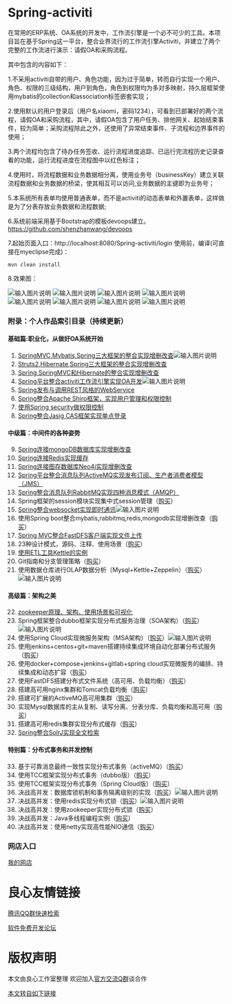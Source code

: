 # Spring-activiti
  在常用的ERP系统、OA系统的开发中，工作流引擎是一个必不可少的工具。本项目旨在基于Spring这一平台，整合业界流行的工作流引擎Activiti，并建立了两个完整的工作流进行演示：请假OA和采购流程。

其中包含的内容如下：

1.不采用activiti自带的用户、角色功能，因为过于简单，转而自行实现一个用户、角色、权限的三级结构，用户到角色，角色到权限均为多对多映射，持久层框架使用mybatis的collection和association标签嵌套实现；

2.使用默认的用户登录后（用户名xiaomi，密码1234），可看到已部署好的两个流程，请假OA和采购流程，其中，请假OA包含了用户任务、排他网关、起始结束事件，较为简单；采购流程除此之外，还使用了异常结束事件、子流程和边界事件的使用；

3.两个流程均包含了待办任务签收、运行流程进度追踪、已运行完流程历史记录查看的功能，运行流程进度在流程图中以红色标注；

4.使用时，将流程数据和业务数据相分离，使用业务号（businessKey）建立关联流程数据和业务数据的桥梁，使其相互可以访问,业务数据的主键即为业务号；

5.本系统所有表单均使用普通表单，而不是activiti的动态表单和外置表单，这样做是为了分表存放业务数据和流程数据;

6.系统前端采用基于Bootstrap的模板devoops建立。https://github.com/shenzhanwang/devoops

7.起始页面入口：http://localhost:8080/Spring-activiti/login
使用前，编译(可直接在myeclipse完成)：
```
mvn clean install
```
8.效果图：

![输入图片说明](https://images.gitee.com/uploads/images/2018/1211/082825_ac69fdda_1110335.gif "SSM.gif")
![输入图片说明](https://images.gitee.com/uploads/images/2018/1211/091443_9ebd78b8_1110335.gif "user.gif")
![输入图片说明](http://git.oschina.net/uploads/images/2016/1116/081734_f50ccb20_1110335.jpeg "在这里输入图片标题")
![输入图片说明](http://git.oschina.net/uploads/images/2016/1116/081747_e412ab52_1110335.jpeg "在这里输入图片标题")
![输入图片说明](http://git.oschina.net/uploads/images/2016/1116/081802_2f2bf64c_1110335.jpeg "在这里输入图片标题")
![输入图片说明](http://git.oschina.net/uploads/images/2016/1116/081810_cbd63187_1110335.jpeg "在这里输入图片标题")
![输入图片说明](http://git.oschina.net/uploads/images/2016/1116/081820_97a18226_1110335.jpeg "在这里输入图片标题")
![输入图片说明](http://git.oschina.net/uploads/images/2016/1116/081830_8767776b_1110335.jpeg "在这里输入图片标题")

### 附录：个人作品索引目录（持续更新）

#### 基础篇:职业化，从做好OA系统开始
1. [SpringMVC,Mybatis,Spring三大框架的整合实现增删改查](https://gitee.com/shenzhanwang/SSM)![输入图片说明](https://img.shields.io/badge/-%E7%B2%BE%E5%93%81-orange.svg "在这里输入图片标题")
2. [Struts2,Hibernate,Spring三大框架的整合实现增删改查](http://u.720life.cn/g/2e71d0f0a5c601172267ba20d3a43c6ee47c28d44de0f80ef0769f7ca5357256f41b457f53f752eee8a79c949e3bccb5)
3. [Spring,SpringMVC和Hibernate的整合实现增删改查](http://u.720life.cn/g/2e71d0f0a5c601172267ba20d3a43c6ee47c28d44de0f80ef0769f7ca5357256673d1cf49d64c37bed5a9badf9e06386)
4. [Spring平台整合activiti工作流引擎实现OA开发](https://gitee.com/shenzhanwang/Spring-activiti)![输入图片说明](https://img.shields.io/badge/-%E7%B2%BE%E5%93%81-orange.svg "在这里输入图片标题")
5. [Spring发布与调用REST风格的WebService](http://u.720life.cn/g/2e71d0f0a5c601172267ba20d3a43c6ee47c28d44de0f80ef0769f7ca5357256a15ad2f399b2629aad6bd6890be26509)
6. [Spring整合Apache Shiro框架，实现用户管理和权限控制](http://u.720life.cn/g/2e71d0f0a5c601172267ba20d3a43c6ee47c28d44de0f80ef0769f7ca53572560e15a6a603e2a6aad04c1225dba3a82a)
7. [使用Spring security做权限控制](http://u.720life.cn/g/2e71d0f0a5c601172267ba20d3a43c6ea1b55249ff5e0aa1098a1b8735fdf79a44e80cff8a13092f3253f494058601e4f800132011545e84b233147817883946)
8. [Spring整合Jasig CAS框架实现单点登录](http://u.720life.cn/g/2e71d0f0a5c601172267ba20d3a43c6ee47c28d44de0f80ef0769f7ca53572565fcc6178502fb6bef5570b08591a4518)
#### 中级篇：中间件的各种姿势
9. [Spring连接mongoDB数据库实现增删改查](http://u.720life.cn/g/2e71d0f0a5c601172267ba20d3a43c6ee47c28d44de0f80ef0769f7ca5357256b40ef1016535817ae51e05c5bf9677d0)
10. [Spring连接Redis实现缓存](http://u.720life.cn/g/2e71d0f0a5c601172267ba20d3a43c6ee47c28d44de0f80ef0769f7ca5357256ef89d0f29a359796b0213b03dcb76ea7)
11. [Spring连接图存数据库Neo4j实现增删改查](http://u.720life.cn/g/2e71d0f0a5c601172267ba20d3a43c6ee47c28d44de0f80ef0769f7ca53572563c588a99507acc91e1539a6116854402)
12. [Spring平台整合消息队列ActiveMQ实现发布订阅、生产者消费者模型（JMS）](http://u.720life.cn/g/2e71d0f0a5c601172267ba20d3a43c6ee47c28d44de0f80ef0769f7ca53572561151494a8000934f90156dbe02965f42)
13. [Spring整合消息队列RabbitMQ实现四种消息模式（AMQP）](http://u.720life.cn/g/2e71d0f0a5c601172267ba20d3a43c6ee47c28d44de0f80ef0769f7ca53572566af86eaf061f2c7c1a888d6b29fa38c2)
14. Spring框架的session模块实现集中式session管理（[购买](http://u.720life.cn/g/5d49be387f8da10d3acd1a25d7d4e61a71abeb56ffb940373ac7603666f329282de51d0053e3c37e1d8a3a630ec42e049fd2ab2ee92cafa6e4ec79f52ef1dfee)）
15. [Spring整合websocket实现即时通讯](https://gitee.com/shenzhanwang/Spring-websocket)![输入图片说明](https://img.shields.io/badge/-%E7%B2%BE%E5%93%81-orange.svg "在这里输入图片标题")
16. 使用Spring boot整合mybatis,rabbitmq,redis,mongodb实现增删改查（[购买](http://u.720life.cn/g/5d49be387f8da10d3acd1a25d7d4e61a71abeb56ffb940373ac7603666f32928ab485fa33792d3d1c472d87bbf8ee625f2d9f10e00d612561c8656ec285e7959)）
17. [Spring MVC整合FastDFS客户端实现文件上传](http://u.720life.cn/g/2e71d0f0a5c601172267ba20d3a43c6ee47c28d44de0f80ef0769f7ca5357256dc08e1d9aa30eaf02c6c12a9a1dd4b0a)
18. 23种设计模式，源码、注释、使用场景（[购买](http://u.720life.cn/g/5d49be387f8da10d3acd1a25d7d4e61a71abeb56ffb940373ac7603666f32928785fd00705a596fce355fed66748250e608087fa3abbd2cef5a1b9e202720f59)）
19. [使用ETL工具Kettle的实例](http://u.720life.cn/g/2e71d0f0a5c601172267ba20d3a43c6e6aa36f44e2202351d5e31f8d62d305ec20cd2db6a5f65a3e7a66472a651d63ac)
20. Git指南和分支管理策略（[购买](http://u.720life.cn/g/5d49be387f8da10d3acd1a25d7d4e61a71abeb56ffb940373ac7603666f32928291d09086983e106f645d10f0c22f5ed3457b280964a6d60366a08a6dfca1cf9)）
21. 使用数据仓库进行OLAP数据分析（Mysql+Kettle+Zeppelin）（[购买](https://www.fageka.com/store/item/s/id/malQqky4959.html)）![输入图片说明](https://img.shields.io/badge/-%E7%B2%BE%E5%93%81-orange.svg "在这里输入图片标题")
#### 高级篇：架构之美
22. [zookeeper原理、架构、使用场景和可视化](http://u.720life.cn/g/2e71d0f0a5c601172267ba20d3a43c6ecfadb17f1c4c1dca7f53b58a2b84c96eeb9fabde14737868f33dc431aa8b5d661a2415a183b90c01ddc7949fe7c0fdcd)
23. Spring框架整合dubbo框架实现分布式服务治理（SOA架构）（[购买](https://www.fageka.com/store/item/s/id/tTEHOF42241.html)）![输入图片说明](https://img.shields.io/badge/-%E7%B2%BE%E5%93%81-orange.svg "在这里输入图片标题")
24. 使用Spring Cloud实现微服务架构（MSA架构）（[购买](https://www.fageka.com/store/item/s/id/5T5cEY80304.html)）![输入图片说明](https://img.shields.io/badge/-%E7%B2%BE%E5%93%81-orange.svg "在这里输入图片标题")
25. 使用jenkins+centos+git+maven搭建持续集成环境自动化部署分布式服务（[购买](http://u.720life.cn/g/5d49be387f8da10d3acd1a25d7d4e61a71abeb56ffb940373ac7603666f3292839aff2120090bea7f64234206c2aa96874db1bdc7e97187c54e5b692e39dbe58)）
26. 使用docker+compose+jenkins+gitlab+spring cloud实现微服务的编排、持续集成和动态扩容（[购买](http://u.720life.cn/g/5d49be387f8da10d3acd1a25d7d4e61a71abeb56ffb940373ac7603666f3292876896aa8bccb57f0580657cd2f8a816ef7cb04782a7d4e92fd20d2149ede3038)）
27. 使用FastDFS搭建分布式文件系统（高可用、负载均衡）（[购买](http://u.720life.cn/g/5d49be387f8da10d3acd1a25d7d4e61a71abeb56ffb940373ac7603666f329282525f6927673cca9045de24efe461d1e7394f8c839472c88297395b0e286ef27)）
28. 搭建高可用nginx集群和Tomcat负载均衡（[购买](http://u.720life.cn/g/5d49be387f8da10d3acd1a25d7d4e61a71abeb56ffb940373ac7603666f329281962236d135cb66532ebd76426018c58adf20a3da87dfb3431cdf0c7904e3d9c)）
29. 搭建可扩展的ActiveMQ高可用集群（[购买](http://u.720life.cn/g/5d49be387f8da10d3acd1a25d7d4e61a71abeb56ffb940373ac7603666f3292897d56ed914c9fe4798cad59552d1d4462186e8f35914ede461b17496b351220c)）
30. 实现Mysql数据库的主从复制、读写分离、分表分库、负载均衡和高可用（[购买](http://u.720life.cn/g/5d49be387f8da10d3acd1a25d7d4e61a71abeb56ffb940373ac7603666f329287d607634e8ef0c40ec6450c19dfc16e1ccecd79b40b19ba0f12bc68ff1c53d64)）
31. 搭建高可用redis集群实现分布式缓存（[购买](http://u.720life.cn/g/5d49be387f8da10d3acd1a25d7d4e61a71abeb56ffb940373ac7603666f32928ad0683c59f5d7d647ff1da32b66b7b860c998c3001edc1ee02fdb57d4e610a7b)）
32. [Spring整合SolrJ实现全文检索](http://u.720life.cn/g/2e71d0f0a5c601172267ba20d3a43c6ee47c28d44de0f80ef0769f7ca53572567287290147f1680b3b9f66a4e0a2585e)
#### 特别篇：分布式事务和并发控制
33. 基于可靠消息最终一致性实现分布式事务（activeMQ）（[购买](http://u.720life.cn/g/5d49be387f8da10d3acd1a25d7d4e61a71abeb56ffb940373ac7603666f3292808f8214ad98a80d77e99d44901ec0324a66c6558d5cbd5d324416e968bbd6280)）
34. 使用TCC框架实现分布式事务（dubbo版）（[购买](http://u.720life.cn/g/5d49be387f8da10d3acd1a25d7d4e61a71abeb56ffb940373ac7603666f329281ccc54ed106d1f0e0b989ce2c5254445c093a168c15cc11c03d54a7ba88800d4)）
35. 使用TCC框架实现分布式事务（Spring Cloud版）（[购买](http://u.720life.cn/g/5d49be387f8da10d3acd1a25d7d4e61a71abeb56ffb940373ac7603666f32928bfd2a75d29775053c0d250482902f8d0d91ec4dd84508fdbb42b44b0cac72fd8)）
36. 决战高并发：数据库锁机制和事务隔离级别的实现（[购买](https://www.fageka.com/store/item/s/id/Xvk7DZI2400.html)）![输入图片说明](https://img.shields.io/badge/-%E7%B2%BE%E5%93%81-orange.svg "在这里输入图片标题")
37. 决战高并发：使用redis实现分布式锁（[购买](https://www.fageka.com/store/item/s/id/uFQStQ61656.html)）![输入图片说明](https://img.shields.io/badge/-%E7%B2%BE%E5%93%81-orange.svg "在这里输入图片标题")
38. 决战高并发：使用zookeeper实现分布式锁（[购买](http://u.720life.cn/g/5d49be387f8da10d3acd1a25d7d4e61a71abeb56ffb940373ac7603666f329287ea2462a75a085055cd9f548a07318834ee102c19b49f3fd5725b9fb7f04eb37)）
39. 决战高并发：Java多线程编程实例（[购买](http://u.720life.cn/g/5d49be387f8da10d3acd1a25d7d4e61a71abeb56ffb940373ac7603666f32928bd3d13d30dd5b93973ae35cf8e047840d9ff6e4de3d337b24a8c7cebf347e870)）
40. 决战高并发：使用netty实现高性能NIO通信（[购买](http://u.720life.cn/g/5d49be387f8da10d3acd1a25d7d4e61a71abeb56ffb940373ac7603666f32928398d5f7216ffa09412508d13ab016f40fa621065987f36249f214abf9cb9b4cf)）

### 网店入口
[我的网店](http://u.720life.cn/g/5d49be387f8da10d3acd1a25d7d4e61a6d6eeda40130b321e210ff1eb569a01d7271e5ee320e6b6586ea20e98a37eff1f4b89b32fad09062753e706f6bef1fb2)
   


 # 良心友情链接

[腾讯QQ群快速检索](http://u.720life.cn/s/8cf73f7c)

[软件免费开发论坛](http://u.720life.cn/s/bbb01dc0)

# 版权声明 

本文由良心工作室整理 欢迎加入[官方交流Q群](https://u.720life.cn/s/f2316816)谈合作

[本文转自如下链接](http://u.720life.cn/g/2e71d0f0a5c601172267ba20d3a43c6e7b0cd3a5efe07678b706197d75f01cac347f7ae9017ca2bdd908cdb2feaf5142c51f76f947738b2bafce2017ef40535e)